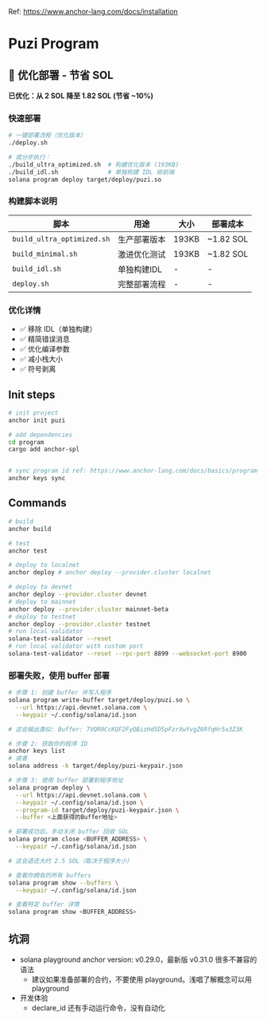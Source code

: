 Ref: https://www.anchor-lang.com/docs/installation

# Puzi Program

## 🚀 优化部署 - 节省 SOL

**已优化：从 2 SOL 降至 1.82 SOL (节省 ~10%)**

### 快速部署

```bash
# 一键部署流程（优化版本）
./deploy.sh

# 或分步执行：
./build_ultra_optimized.sh  # 构建优化版本 (193KB)
./build_idl.sh              # 单独构建 IDL 给前端
solana program deploy target/deploy/puzi.so
```

### 构建脚本说明

| 脚本 | 用途 | 大小 | 部署成本 |
|-----|------|------|---------|
| `build_ultra_optimized.sh` | 生产部署版本 | 193KB | ~1.82 SOL |
| `build_minimal.sh` | 激进优化测试 | 193KB | ~1.82 SOL |
| `build_idl.sh` | 单独构建IDL | - | - |
| `deploy.sh` | 完整部署流程 | - | - |

### 优化详情

- ✅ 移除 IDL（单独构建）
- ✅ 精简错误消息
- ✅ 优化编译参数
- ✅ 减小栈大小
- ✅ 符号剥离

## Init steps

```bash
# init project
anchor init puzi

# add dependencies
cd program
cargo add anchor-spl


# sync program id ref: https://www.anchor-lang.com/docs/basics/program-structure#declare_id-macro
anchor keys sync

```


## Commands

```bash
# build
anchor build

# test
anchor test

# deploy to localnet
anchor deploy # anchor deploy --provider.cluster localnet

# deploy to devnet
anchor deploy --provider.cluster devnet
# deploy to mainnet
anchor deploy --provider.cluster mainnet-beta
# deploy to testnet
anchor deploy --provider.cluster testnet
# run local validator
solana-test-validator --reset
# run local validator with custom port
solana-test-validator --reset --rpc-port 8899 --websocket-port 8900
```

### 部署失败，使用 buffer 部署
```bash
# 步骤 1: 创建 buffer 并写入程序
solana program write-buffer target/deploy/puzi.so \
  --url https://api.devnet.solana.com \
  --keypair ~/.config/solana/id.json

# 这会输出类似: Buffer: 7VQR9CcKQF2FyQBizHd5D5pFzrXwYvgZ6RfqHr5x3Z3K

# 步骤 2: 获取你的程序 ID
anchor keys list
# 或者
solana address -k target/deploy/puzi-keypair.json

# 步骤 3: 使用 buffer 部署到程序地址
solana program deploy \
  --url https://api.devnet.solana.com \
  --keypair ~/.config/solana/id.json \
  --program-id target/deploy/puzi-keypair.json \
  --buffer <上面获得的Buffer地址>

# 部署成功后，手动关闭 buffer 回收 SOL
solana program close <BUFFER_ADDRESS> \
  --keypair ~/.config/solana/id.json

# 这会退还大约 2.5 SOL（取决于程序大小）

# 查看你拥有的所有 buffers
solana program show --buffers \
  --keypair ~/.config/solana/id.json

# 查看特定 buffer 详情
solana program show <BUFFER_ADDRESS>
```

## 坑洞
- solana playground anchor version: v0.29.0，最新版 v0.31.0 很多不兼容的语法
    - 建议如果准备部署的合约，不要使用 playground。浅唱了解概念可以用 playground
- 开发体验
    - declare_id 还有手动运行命令，没有自动化
